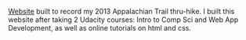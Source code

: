 [Website](http://www.atjindo.com) built to record my 2013 Appalachian Trail thru-hike.  I built this website after taking 2 Udacity courses: Intro to Comp Sci and Web App Development, as well as online tutorials on html and css.

